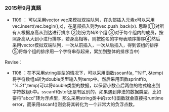 ### 2015年9月真题

- 1109 ： 可以采用vector<int> vec来模拟双端队列，在头部插入元素x可以采用vec.insert(vec.begin(),x)，在尾部插入则为vec.push_back(x).
        思路(①对所有人根据身高从到达进行排序 ②划分为N/K个组 ③对于每个组内的成员，按照身高从大到小进行排序，若身高相等，则按姓名的字母表顺序排序④然后采用vector模拟双端队列，一次从前插入，一次从后插入，得到该组的排序 ⑤将每个组的排序用一个字符串存起来，累加到整体的排序当中)


Revise：

- 1108 ：在不采用string类型的情况下，可以采用函数sscanf(a, "%lf", &temp)将字符数组a转为double类型输入到temp中。然后采用函数sprintf(b, "%.2f",temp)可以将double类型的数据，以保留小数点后两位的格式输出到字符数组b中。sscanf和stof还是有区别的，如果遇到非法的数据类型，比如要将"abcd"转为浮点型，那么采用string类中的stof()函数就会直接报runtime error，而采用sscanf()则会将其转化为一个非常大的负浮点数。
